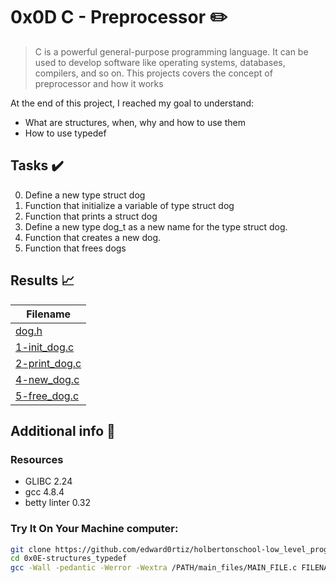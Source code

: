 # 0x0D C - Preprocessor :pencil2:

> C is a powerful general-purpose programming language. It can be used to develop software like operating systems, databases, compilers, and so on. This projects covers the concept of preprocessor and how it works

  At the end of this project, I reached my goal to understand:
  
* What are structures, when, why and how to use them
* How to use typedef

## Tasks :heavy_check_mark:

0. Define a new type struct dog
1. Function that initialize a variable of type struct dog
2. Function that prints a struct dog
3. Define a new type dog_t as a new name for the type struct dog.
4. Function that creates a new dog.
5. Function that frees dogs

## Results :chart_with_upwards_trend:

| Filename |
| ------ |
| [dog.h](https://github.com/edward0rtiz/holbertonschool-low_level_programming/blob/master/0x0E-structures_typedef/dog.h)|
| [1-init_dog.c](https://github.com/edward0rtiz/holbertonschool-low_level_programming/blob/master/0x0E-structures_typedef/1-init_dog.c)|
| [2-print_dog.c](https://github.com/edward0rtiz/holbertonschool-low_level_programming/blob/master/0x0E-structures_typedef/2-print_dog.c)|
| [4-new_dog.c](https://github.com/edward0rtiz/holbertonschool-low_level_programming/blob/master/0x0E-structures_typedef/4-new_dog.c)|
| [5-free_dog.c](https://github.com/edward0rtiz/holbertonschool-low_level_programming/blob/master/0x0E-structures_typedef/5-free_dog.c)|


## Additional info :construction:
### Resources

- GLIBC 2.24
- gcc 4.8.4
- betty linter 0.32



### Try It On Your Machine computer:	
```bash
git clone https://github.com/edward0rtiz/holbertonschool-low_level_programming.git
cd 0x0E-structures_typedef
gcc -Wall -pedantic -Werror -Wextra /PATH/main_files/MAIN_FILE.c FILENAME.c -o NEW_FILENAME
```
